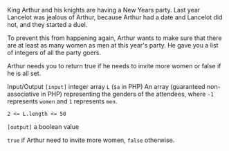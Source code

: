 King Arthur and his knights are having a New Years party. Last year Lancelot was jealous of Arthur, because Arthur had a date and Lancelot did not, and they started a duel.

To prevent this from happening again, Arthur wants to make sure that there are at least as many women as men at this year's party. He gave you a list of integers of all the party goers.

Arthur needs you to return true if he needs to invite more women or false if he is all set.

Input/Output
`[input]` integer array `L` (`$a` in PHP)
An array (guaranteed non-associative in PHP) representing the genders of the attendees, where `-1` represents `women` and `1` represents `men`.

`2 <= L.length <= 50`

`[output]` a boolean value

`true` if Arthur need to invite more women, `false` otherwise.